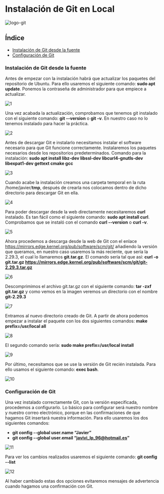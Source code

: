 # Instalación de Git en Local

![logo-git](https://github.com/Regnierd/Git/blob/main/Instalaci%C3%B3nGit/img/image.axd.png)

## Índice
- <a href="#1">Instalación de Git desde la fuente </a>
- <a href="#2">Configuración de Git </a>

<a name="1"></a>

### Instalación de Git desde la fuente
Antes de empezar con la instalación habrá que actualizar los paquetes del repositorio de Ubuntu. Para ello usaremos el siguiente comando: <b>sudo apt update</b>. Ponemos la contraseña de administrador para que empiece a actualizar.

![1](https://github.com/Regnierd/Git/blob/main/Instalaci%C3%B3nGit/img/1.png)

Una vez acabada la actualización, comprobamos que tenemos git instalado con el siguiente comando: <b>git --version</b> o <b>git -v</b>. En nuestro caso no lo tenemos instalado para hacer la práctica. 

![2](https://github.com/Regnierd/Git/blob/main/Instalaci%C3%B3nGit/img/2.png)

Antes de descargar Git e instalarlo necesitamos instalar el software necesario para que Git funcione correctamente. Instalaremos los paquetes necesarios desde los repositorios predeterminados.
Comando para la instalación: <b>sudo apt install libz-dev libssl-dev libcurl4-gnutls-dev libexpat1-dev gettext cmake gcc</b>

![3](https://github.com/Regnierd/Git/blob/main/Instalaci%C3%B3nGit/img/3.png)

Cuando acabe la instalación creamos una carpeta temporal en la ruta /home/javier/<b>tmp</b>, después de crearla nos colocamos dentro de dicho directorio para descargar Git en ella.

![4](https://github.com/Regnierd/Git/blob/main/Instalaci%C3%B3nGit/img/4.png)

Para poder descargar desde la web directamente necesitaremos <b>curl</b> instalado. Es tan fácil como el siguiente comando: <b>sudo apt install curl</b>. Comprobamos que se instaló con el comando <b>curl --version</b> o <b>curl -v</b>.

![5](https://github.com/Regnierd/Git/blob/main/Instalaci%C3%B3nGit/img/5.png)

Ahora procedemos a descarga desde la web de Git con el enlace https://mirrors.edge.kernel.org/pub/software/scm/git/ añadiendo la versión que queramos, en nuestro caso usaremos la más reciente, que sería la 2.29.3, el cual lo llamaremos <b>git.tar.gz</b>.
El comando sería tal que así: <b>curl -o git.tar.gz https://mirrors.edge.kernel.org/pub/software/scm/git/git-2.29.3.tar.gz</b>

![6](https://github.com/Regnierd/Git/blob/main/Instalaci%C3%B3nGit/img/6.png)

Descomprimimos el archivo git.tar.gz con el siguiente comando: <b>tar -zxf git.tar.gz</b>
y como vemos en la imagen veremos un directorio con el nombre <b>git-2.29.3</b>

![7](https://github.com/Regnierd/Git/blob/main/Instalaci%C3%B3nGit/img/7.png)

Entramos al nuevo directorio creado de Git. A partir de ahora podemos empezar a instalar el paquete con los dos siguientes comandos: <b>make prefix=/usr/local all</b>

![8](https://github.com/Regnierd/Git/blob/main/Instalaci%C3%B3nGit/img/8.png)

El segundo comando sería: <b>sudo make prefix=/usr/local install</b>

![9](https://github.com/Regnierd/Git/blob/main/Instalaci%C3%B3nGit/img/9.png)

Por último, necesitamos que se use la versión de Git recién instalada. Para ello usamos el siguiente comando: <b>exec bash</b>.

![10](https://github.com/Regnierd/Git/blob/main/Instalaci%C3%B3nGit/img/10.png)

### Configuración de Git

Una vez instalado correctamente Git, con la versión especificada, procedemos a configurarlo. Lo básico para configurar será nuestro nombre y nuestro correo electrónico, porque en las confirmaciones de que hagamos Git insertará nuestra información.
Para ello usaremos los dos siguientes comandos: 
- <b>git config --global user.name “Javier”</b>
- <b>git config --global user.email “javivi_lp_96@hotmail.es”</b>

![11](https://github.com/Regnierd/Git/blob/main/Instalaci%C3%B3nGit/img/11.png)

Para ver los cambios realizados usaremos el siguiente comando: <b>git config --list</b>

![12](https://github.com/Regnierd/Git/blob/main/Instalaci%C3%B3nGit/img/12.png)

Al haber cambiado estas dos opciones evitaremos mensajes de advertencia cuando hagamos una confirmación con Git. 
